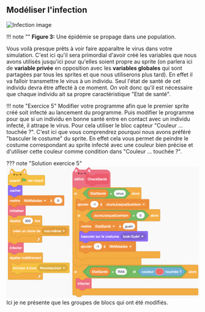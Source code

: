 ## Modéliser l'infection

![Infection image](simulateur/exercice5/infection.gif)

!!! note ""
	**Figure 3:** Une épidémie se propage dans une population.

Vous voilà presque prêts à voir faire apparaître le virus dans votre simulation. C'est ici qu'il sera primordial d'avoir créé les variables que nous avons utilisés jusqu'ici pour qu'elles soient propre au sprite (on parlera ici de **variable privée** en opposition avec les **variables globales** qui sont partagées par tous les sprites et que nous utiliserons plus tard). En effet il va falloir transmettre le virus à un individu. Seul l'état de santé de cet individu devra être affecté à ce moment. On voit donc qu'il est nécessaire que chaque individu ait sa propre caractéristique "Etat de santé".

!!! note "Exercice 5"
	Modifier votre programme afin que le premier sprite créé soit infecté au lancement du programme. Puis modifier le programme pour que si un individu en bonne santé entre en contact avec un individu infecté, il attrape le virus. Pour cela utiliser le bloc capteur "Couleur ... touchée ?". C'est ici que vous comprendrez pourquoi nous avons préféré "basculer le costume" du sprite. En effet cela vous permet de peindre le costume correspondant au sprite infecté avec une couleur bien précise et d'utiliser cette couleur comme condition dans "Couleur ... touchée ?". 

??? note "Solution exercice 5"
    ![Modelisation image](simulateur/exercice5/5_infection.png)
    Ici je ne présente que les groupes de blocs qui ont été modifiés.


